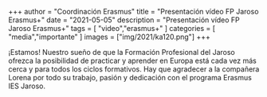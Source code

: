 +++
author = "Coordinación Erasmus"
title = "Presentación vídeo FP Jaroso Erasmus+"
date = "2021-05-05"
description = "Presentación vídeo FP Jaroso Erasmus+"
tags = [
    "video","erasmus+"
]
categories = [
    "media","importante"
]
images  = ["img/2021/ka120.png"]
+++

¡Estamos! Nuestro sueño de que la Formación Profesional del Jaroso ofrezca la posibilidad de practicar y aprender en Europa está cada vez más cerca y para todos los ciclos formativos. Hay que agradecer a la compañera Lorena por todo su trabajo, pasión y dedicación con el programa Erasmus IES Jaroso.